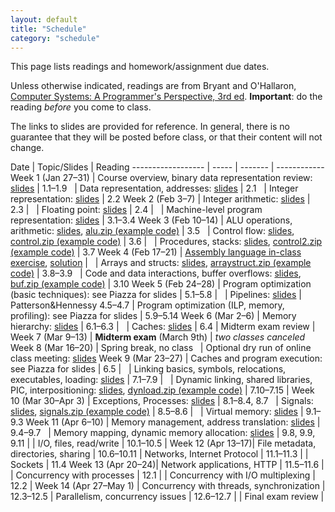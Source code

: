 ```yaml
---
layout: default
title: "Schedule"
category: "schedule"
---
```


This page lists readings and homework/assignment due dates.

Unless otherwise indicated, readings are from Bryant and O'Hallaron, [Computer Systems: A Programmer's Perspective, 3rd ed](https://csapp.cs.cmu.edu/).  **Important**: do the reading *before* you come to class.

The links to slides are provided for reference.  In general, there is no guarantee that they will be posted before class, or that their content will not change.

Date               | Topic/Slides | Reading
------------------ | ----- | ------- | ------------
Week 1 (Jan 27–31) | Course overview, binary data representation review: [slides](lectures/lecture01-public.pdf) | 1.1–1.9
&nbsp;             | Data representation, addresses: [slides](lectures/lecture02-public.pdf) | 2.1
&nbsp;             | Integer representation: [slides](lectures/lecture03-public.pdf) | 2.2
Week 2 (Feb 3–7)   | Integer arithmetic: [slides](lectures/lecture04-public.pdf) | 2.3 |
&nbsp;             | Floating point: [slides](lectures/lecture05-public.pdf) | 2.4 |
&nbsp;             | Machine-level program representation: [slides](lectures/lecture06-public.pdf) | 3.1–3.4
Week 3 (Feb 10–14) | ALU operations, arithmetic: [slides](lectures/lecture07-public.pdf), [alu.zip (example code)](lectures/alu.zip) | 3.5
&nbsp;             | Control flow: [slides](lectures/lecture08-public.pdf), [control.zip (example code)](lectures/control.zip) | 3.6 |
&nbsp;             | Procedures, stacks: [slides](lectures/lecture09-public.pdf), [control2.zip (example code)](lectures/control2.zip) | 3.7
Week 4 (Feb 17–21) | [Assembly language in-class exercise](exercise/assembly.html), [solution](exercise/asmExerciseSoln.zip) | 
&nbsp;             | Arrays and structs: [slides](lectures/lecture10-public.pdf), [arraystruct.zip (example code)](lectures/arraystruct.zip) | 3.8–3.9
&nbsp;             | Code and data interactions, buffer overflows: [slides](lectures/lecture11-public.pdf), [buf.zip (example code)](lectures/buf.zip)  | 3.10
Week 5 (Feb 24–28) | Program optimization (basic techniques): see Piazza for slides | 5.1–5.8 |
&nbsp;             | Pipelines: [slides](lectures/lecture13-public.pdf) | Patterson&amp;Hennessy 4.5–4.7
                   | Program optimization (ILP, memory, profiling): see Piazza for slides | 5.9–5.14
Week 6 (Mar 2–6)   | Memory hierarchy: [slides](lectures/lecture15-public.pdf) | 6.1–6.3 |
&nbsp;             | Caches: [slides](lectures/lecture16-public.pdf) | 6.4
                   | Midterm exam review |
Week 7 (Mar 9–13)  | **Midterm exam** (March 9th)
                   | *two classes canceled*
Week 8 (Mar 16–20) | Spring break, no class
&nbsp;             | Optional dry run of online class meeting: [slides](lectures/dryrun.pdf)
Week 9 (Mar 23–27) | Caches and program execution: see Piazza for slides | 6.5 |
&nbsp;             | Linking basics, symbols, relocations, executables, loading: [slides](lectures/lecture18-public.pdf) | 7.1–7.9 |
&nbsp;             | Dynamic linking, shared libraries, PIC, interpositioning: [slides](lectures/lecture19-public.pdf), [dynload.zip (example code)](lectures/dynload.zip) | 7.10–7.15 |
Week 10 (Mar 30–Apr 3) | Exceptions, Processes: [slides](lectures/lecture20-public.pdf) | 8.1–8.4, 8.7
&nbsp;             | Signals: [slides](lectures/lecture21-public.pdf), [signals.zip (example code)](lectures/signals.zip) | 8.5–8.6 |
&nbsp;             | Virtual memory: [slides](lectures/lecture22-public.pdf) | 9.1–9.3
Week 11 (Apr 6–10) | Memory management, address translation: [slides](lectures/lecture23-public.pdf) | 9.4–9.7
&nbsp;             | Memory mapping, dynamic memory allocation: [slides](lectures/lecture24-public.pdf) | 9.8, 9.9, 9.11 |
                   | I/O, files, read/write | 10.1–10.5 |
Week 12 (Apr 13–17)| File metadata, directories, sharing | 10.6–10.11
                   | Networks, Internet Protocol | 11.1–11.3 |
                   | Sockets | 11.4
Week 13 (Apr 20–24)| Network applications, HTTP | 11.5–11.6 |
                   | Concurrency with processes | 12.1 |
                   | Concurrency with I/O multiplexing | 12.2 |
Week 14 (Apr 27–May 1) | Concurrency with threads, synchronization | 12.3–12.5
                   | Parallelism, concurrency issues | 12.6–12.7 |
                   | Final exam review |
